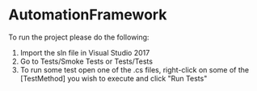 # AutomationFramework

To run the project please do the following:
1. Import the sln file in Visual Studio 2017
2. Go to Tests/Smoke Tests or Tests/Tests
3. To run some test open one of the .cs files, right-click on some of the [TestMethod] you wish to execute and click "Run Tests"
